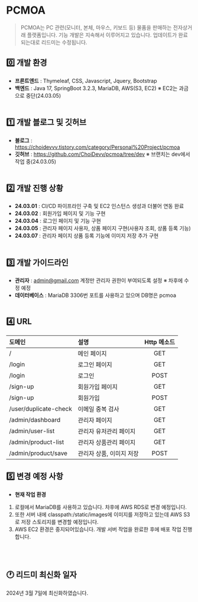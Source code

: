 # PCMOA
> PCMOA는 PC 관련(모니터, 본체, 마우스, 키보드 등) 물품을 판매하는 전자상거래 플랫폼입니다.
> 기능 개발은 지속해서 이루어지고 있습니다. 업데이트가 완료되는대로 리드미는 수정됩니다.

## 0️⃣ 개발 환경
- **프론트엔드** : Thymeleaf, CSS, Javascript, Jquery, Bootstrap
- **백엔드** : Java 17, SpringBoot 3.2.3, MariaDB, AWS(S3, EC2) ※ EC2는 과금으로 중단(24.03.05)
<br></br>

## 1️⃣ 개발 블로그 및 깃허브
- **블로그** : https://choidevvv.tistory.com/category/Personal%20Project/pcmoa
- **깃허브** : https://github.com/ChoiDevv/pcmoa/tree/dev ※ 브랜치는 dev에서 작업 중(24.03.05)
<br></br>

## 2️⃣ 개발 진행 상황
- **24.03.01** : CI/CD 파이프라인 구축 및 EC2 인스턴스 생성과 더불어 연동 완료
- **24.03.02** : 회원가입 페이지 및 기능 구현
- **24.03.04** : 로그인 페이지 및 기능 구현
- **24.03.05** : 관리자 페이지 사용자, 상품 페이지 구현(사용자 조회, 상품 등록 기능)
- **24.03.07** : 관리자 페이지 상품 등록 기능에 이미지 저장 추가 구현
<br></br>

## 3️⃣ 개발 가이드라인
- **관리자** : admin@gmail.com 계정만 관리자 권한이 부여되도록 설정 ※ 차후에 수정 예정
- **데이터베이스** : MariaDB 3306번 포트를 사용하고 있으며 DB명은 pcmoa
<br></br>

## 4️⃣ URL
| 도메인                   | 설명             | Http 메소드 |
|:----------------------|:---------------|:--------:|
| /                     | 메인 페이지         |   GET    |
| /login                | 로그인 페이지        |   GET    |
| /login                | 로그인            |   POST   |
| /sign-up              | 회원가입 페이지       |   GET    |
| /sign-up              | 회원가입           |   POST   |
| /user/duplicate-check | 이메일 중복 검사      |   GET    |
| /admin/dashboard      | 관리자 페이지        |   GET    |
| /admin/user-list      | 관리자 유저관리 페이지   |   GET    |
| /admin/product-list   | 관리자 상품관리 페이지   |   GET    |
| /admin/product/save   | 관리자 상품, 이미지 저장 |   POST   |


## 5️⃣ 변경 예정 사항
- **현재 작업 환경**
1. 로컬에서 MariaDB를 사용하고 있습니다. 차후에 AWS RDS로 변경 예정입니다.
2. 또한 서버 내에 classpath:/static/images에 이미지를 저장하고 있는데 AWS S3로 저장 스토리지를 변경할 예정입니다.
3. AWS EC2 환경은 중지되어있습니다. 개발 서버 작업을 완료한 후에 배포 작업 진행합니다.

<br></br>

## 🕐 리드미 최신화 일자
2024년 3월 7일에 최신화하였습니다.